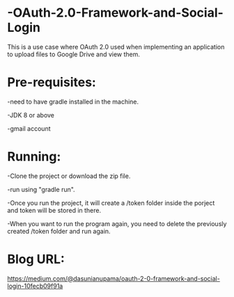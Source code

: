 # -OAuth-2.0-Framework-and-Social-Login

This is a use case where OAuth 2.0 used when implementing an application to upload files to Google Drive and view them.

# Pre-requisites:

-need to have gradle installed in the machine.

-JDK 8 or above

-gmail account


# Running:

-Clone the project or download the zip file.

-run using "gradle run".

-Once you run the project, it will create a /token folder inside the porject and token will be stored in there.

-When you want to run the program again, you need to delete the previously created /token folder and run again.

# Blog URL: 

https://medium.com/@dasunianupama/oauth-2-0-framework-and-social-login-10fecb09f91a
